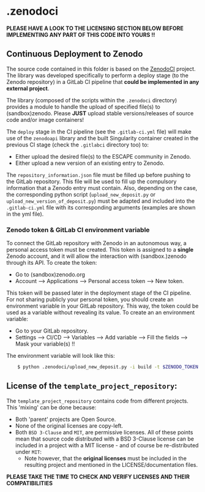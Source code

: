 # .zenodoci

**PLEASE HAVE A LOOK TO THE LICENSING SECTION BELOW BEFORE IMPLEMENTING ANY PART OF THIS CODE INTO YOURS !!**

## Continuous Deployment to Zenodo

The source code contained in this folder is based on the [ZenodoCI](https://gitlab.in2p3.fr/escape2020/wp3/zenodoci) 
project. The library was developed specifically to perform a deploy stage (to the Zenodo repository) in a GitLab CI 
pipeline that **could be implemented in any external project**. 
  

The library (composed of the scripts within the `.zenodoci` directory) provides a module to handle the upload of 
specified file(s) to (sandbox)zenodo. Please **JUST** upload stable versions/releases of source code and/or image
 containers!

The `deploy` stage in the CI pipeline (see the `.gitlab-ci.yml` file) will make use of the `zenodoapi` library and
 the built Singularity container created in the previous CI stage (check the `.gitlabci` directory too) to:
 - Either upload the desired file(s) to the ESCAPE community in Zenodo.
 - Either upload a new version of an existing entry to Zenodo.
 
The `repository_information.json` file must be filled up before pushing to the GitLab repository. This file will be 
used to fill up the compulsory information that a Zenodo entry must contain. Also, depending on the case, the 
corresponding python script (`upload_new_deposit.py` or `upload_new_version_of_deposit.py`) must be adapted and
 included into the `.gitlab-ci.yml` file with its corresponding arguments (examples are shown in the yml file).

### Zenodo token & GitLab CI environment variable

To connect the GitLab repository with Zenodo in an autonomous way, a personal access token must be created. This token 
is assigned to a **single** Zenodo account, and it will allow the interaction with
 (sandbox.)zenodo through its API. To create the token:
 - Go to (sandbox)zenodo.org
 - Account --> Applications --> Personal access token --> New token. 
 
This token will be passed later in the deployment stage of the CI pipeline. For not sharing publicly 
your personal token, you should create an environment variable in your GitLab repository. This way, the token could be
 used as a variable without revealing its value. To create an an environment variable:
  - Go to your GitLab repository.
  - Settings --> CI/CD --> Variables --> Add variable --> Fill the fields --> Mask your variable(s) !!

The environment variable will look like this:

```sh
    $ python .zenodoci/upload_new_deposit.py -i build -t $ZENODO_TOKEN -s False
```

## License of the `template_project_repository`:
The `template_project_repository` contains code from different projects. This 'mixing' can be done because:
 - Both 'parent' projects are Open Source.
 - None of the original licenses are copy-left.
 - Both `BSD 3-Clause` and `MIT`, are permissive licenses. All of these points mean that source code distributed with 
 a BSD 3-Clause license can be included in a project with a MIT license - and of course be re-distributed under `MIT`:
    - Note however, that the **original licenses** must be included in the resulting project and mentioned in the 
    LICENSE/documentation files.  
     
     
**PLEASE TAKE THE TIME TO CHECK AND VERIFY LICENSES AND THEIR COMPATIBILITIES** 
 